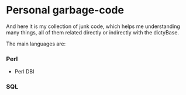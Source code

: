 Personal garbage-code
============

And here it is my collection of junk code, which helps me understanding many things, all of them related directly or indirectly with the dictyBase. 

The main languages are:

### Perl

* Perl DBI

### SQL


